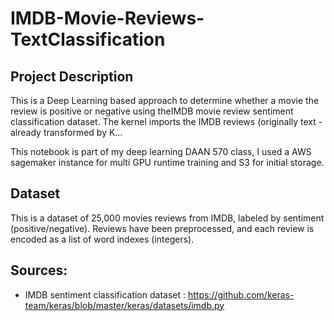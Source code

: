 
# IMDB-Movie-Reviews-TextClassification

## Project Description

This is a Deep Learning based approach to determine whether a movie the review is positive or negative using theIMDB movie review sentiment classification dataset. The kernel imports the IMDB reviews (originally text - already transformed by K…


This notebook is part of my deep learning DAAN 570 class, I used a AWS sagemaker instance for multi GPU runtime training and S3 for initial storage.


## Dataset 

This is a dataset of 25,000 movies reviews from IMDB, labeled by sentiment
  (positive/negative). Reviews have been preprocessed, and each review is
  encoded as a list of word indexes (integers).

## Sources:

* IMDB sentiment classification dataset : https://github.com/keras-team/keras/blob/master/keras/datasets/imdb.py
